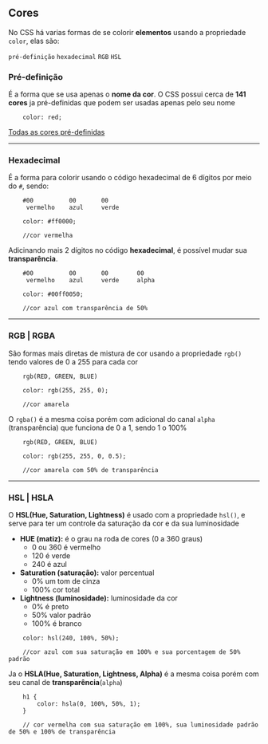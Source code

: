 ## Cores

No CSS há varias formas de se colorir **elementos** usando a propriedade ```color```, elas são: 

```pré-definição``` ```hexadecimal``` ```RGB``` ```HSL```

### Pré-definição

É a forma que se usa apenas o **nome da cor**. O CSS possui cerca de **141 cores** ja pré-definidas que podem ser usadas apenas pelo seu nome

```
    color: red;
```
[Todas as cores pré-definidas](https://www.w3schools.com/w3css/w3css_colors.asp)

___

### Hexadecimal

É a forma para colorir usando o código hexadecimal de 6 dígitos por meio do ``#``,  sendo: 

```
    #00          00       00
     vermelho    azul     verde

    color: #ff0000; 
    
    //cor vermelha
```

Adicinando mais 2 dígitos no código **hexadecimal**, é possível mudar sua **transparência**.

```
    #00          00       00        00
     vermelho    azul     verde     alpha

    color: #00ff0050; 
    
    //cor azul com transparência de 50%
```

___

### RGB | RGBA

São formas mais diretas de mistura de cor usando a propriedade ```rgb()``` tendo valores de 0 a 255 para cada cor

```
    rgb(RED, GREEN, BLUE)

    color: rgb(255, 255, 0); 
    
    //cor amarela
```

O ```rgba()``` é a mesma coisa porém com adicional do canal ```alpha``` (transparência) que funciona de 0 a 1, sendo 1 o 100%

```
    rgb(RED, GREEN, BLUE)

    color: rgb(255, 255, 0, 0.5); 
    
    //cor amarela com 50% de transparência
```

___

### HSL | HSLA

O **HSL(Hue, Saturation, Lightness)** é usado com a propriedade ```hsl()```, e serve para ter um controle da saturação da cor e da sua luminosidade

- **HUE (matiz):** é o grau na roda de cores (0 a 360 graus)
    - 0 ou 360 é vermelho
    - 120 é verde
    - 240 é azul
- **Saturation (saturação):** valor percentual
    - 0% um tom de cinza
    - 100% cor total
- **Lightness (luminosidade):** luminosidade da cor
    - 0% é preto
    - 50% valor padrão
    - 100% é branco

```
    color: hsl(240, 100%, 50%); 
    
    //cor azul com sua saturação em 100% e sua porcentagem de 50% padrão
```

Ja o **HSLA(Hue, Saturation, Lightness, Alpha)** é a mesma coisa porém com seu canal de **transparência**(``alpha``)

```
    h1 {
        color: hsla(0, 100%, 50%, 1); 
    }
    
    // cor vermelha com sua saturação em 100%, sua luminosidade padrão de 50% e 100% de transparência
```